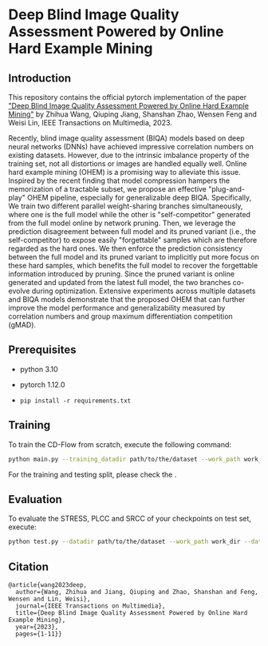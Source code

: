 # Deep Blind Image Quality Assessment Powered by Online Hard Example Mining

## Introduction
This repository contains the official pytorch implementation of the paper ["Deep Blind Image Quality Assessment Powered by Online Hard Example Mining"]([https://ieeexplore.ieee.org/document/10070789]) by Zhihua Wang, Qiuping Jiang, Shanshan Zhao, Wensen Feng and Weisi Lin,  IEEE Transactions on Multimedia, 2023.

Recently, blind image quality assessment (BIQA) models based on deep neural networks (DNNs) have achieved impressive correlation numbers on existing datasets. However, due to the intrinsic imbalance property of the training set, not all distortions or images are handled equally well. Online hard example mining (OHEM) is a promising way to alleviate this issue. Inspired by the recent finding that model compression hampers the memorization of a tractable subset, we propose an effective "plug-and-play" OHEM pipeline, especially for generalizable deep BIQA. Specifically, We train two different parallel weight-sharing branches simultaneously, where one is the full model while the other is "self-competitor" generated from the full model online by network pruning. Then, we leverage the prediction disagreement between full model and its pruned variant (i.e., the self-competitor) to expose easily "forgettable" samples which are therefore regarded as the hard ones. We then enforce the prediction consistency between the full model and its pruned variant to implicitly put more focus on these hard samples, which benefits the full model to recover the forgettable information introduced by pruning. Since the pruned variant is online generated and updated from the latest full model, the two branches co-evolve during optimization. Extensive experiments across multiple datasets and BIQA models demonstrate that the proposed OHEM that can further improve the model performance and generalizability measured by correlation numbers and group maximum differentiation competition (gMAD).

## Prerequisites
* python 3.10

* pytorch 1.12.0

* ``pip install -r requirements.txt``

## Training
To train the CD-Flow from scratch, execute the following command:
```bash
python main.py --training_datadir path/to/the/dataset --work_path work_dir --datapath data --batch_size_train 8
```
For the training and testing split, please check the .
## Evaluation
To evaluate the STRESS, PLCC and SRCC of your checkpoints on test set, execute:
```bash
python test.py --datadir path/to/the/dataset --work_path work_dir --datapath data --batch_size_test 8
```
## Citation
```
@article{wang2023deep,
  author={Wang, Zhihua and Jiang, Qiuping and Zhao, Shanshan and Feng, Wensen and Lin, Weisi},
  journal={IEEE Transactions on Multimedia}, 
  title={Deep Blind Image Quality Assessment Powered by Online Hard Example Mining}, 
  year={2023},
  pages={1-11}}
```
